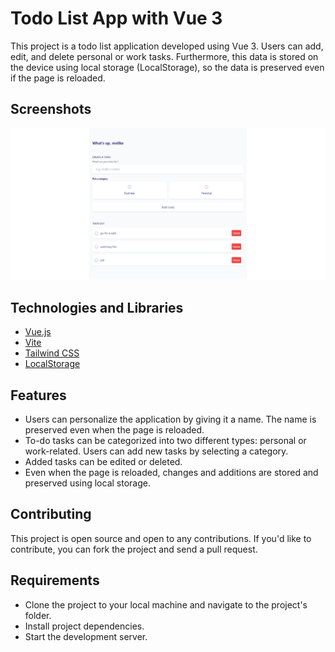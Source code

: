 # Todo List App with Vue 3

This project is a todo list application developed using Vue 3. Users can add, edit, and delete personal or work tasks. Furthermore, this data is stored on the device using local storage (LocalStorage), so the data is preserved even if the page is reloaded.

## Screenshots

![todo-list-app](https://github.com/melikealtin/todo-list-vue/blob/master/Screenshot%20.png)

## Technologies and Libraries

- [Vue.js](https://vuejs.org/)
- [Vite](https://vitejs.dev/)
- [Tailwind CSS](https://tailwindcss.com/)
- [LocalStorage](https://developer.mozilla.org/en-US/docs/Web/API/Window/localStorage)

## Features

- Users can personalize the application by giving it a name. The name is preserved even when the page is reloaded.
- To-do tasks can be categorized into two different types: personal or work-related. Users can add new tasks by selecting a category.
- Added tasks can be edited or deleted.
- Even when the page is reloaded, changes and additions are stored and preserved using local storage.

## Contributing

This project is open source and open to any contributions. If you'd like to contribute, you can fork the project and send a pull request.

## Requirements

- Clone the project to your local machine and navigate to the project's folder.
- Install project dependencies.
- Start the development server.
